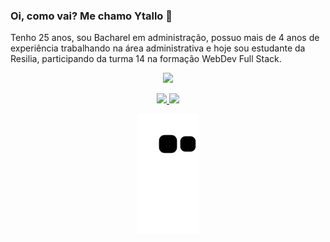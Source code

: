 ### Oi, como vai? Me chamo Ytallo 👋
Tenho 25 anos, sou Bacharel em administração, possuo mais de 4 anos de experiência trabalhando na área administrativa e hoje sou estudante da Resilia, participando da turma 14 na formação WebDev Full Stack.


<div align="center">
  
  <a href="https://www.linkedin.com/in/ytallobruno/" target="_blank"><img src="https://img.shields.io/badge/-LinkedIn-%230077B5?style=for-the-badge&logo=linkedin&logoColor=white" target="_blank"></a> <!--[meu linkedin]-->


  <a href="https://github.com/ytallobruno">
   <!--[ytallo github stats]-->  <img height="140em" src="https://github-readme-stats.vercel.app/api?username=ytallobruno&show_icons=true&theme=default"/>
   <!--[ytallo github langs]-->  <img height="140em" src="https://github-readme-stats.vercel.app/api/top-langs/?username=ytallobruno&layout=compact"/>


  ![Snake animation](https://github.com/ytallobruno/ytallobruno/blob/output/github-contribution-grid-snake.svg)


</div>

<!--
**ytallobruno/ytallobruno** is a ✨ _special_ ✨ repository because its `README.md` (this file) appears on your GitHub profile.

Here are some ideas to get you started:

- 🔭 I’m currently working on ...
- 🌱 I’m currently learning ...
- 👯 I’m looking to collaborate on ...
- 🤔 I’m looking for help with ...
- 💬 Ask me about ...
- 📫 How to reach me: ...
- 😄 Pronouns: ...
- ⚡ Fun fact: ...
-->

